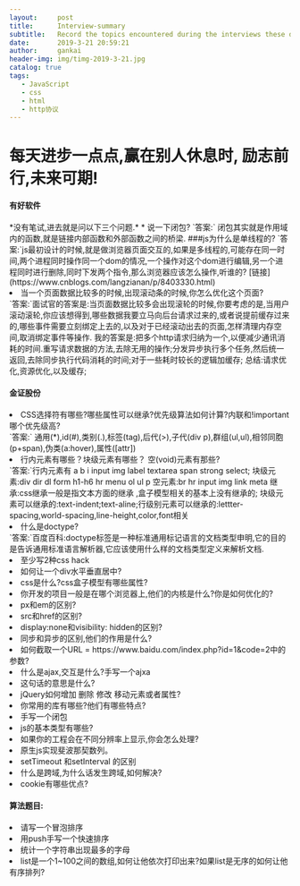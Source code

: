 ```yaml
---
layout:     post
title:      Interview-summary
subtitle:   Record the topics encountered during the interviews these days.
date:       2019-3-21 20:59:21
author:     gankai
header-img: img/timg-2019-3-21.jpg
catalog: true
tags:
   - JavaScript
   - css
   - html
   - http协议
---
```


<h1> 每天进步一点点,赢在别人休息时, 励志前行,未来可期!</h1>


<h4>有好软件</h4>
*没有笔试,进去就是问以下三个问题.*
* 说一下闭包?
`答案:`
      闭包其实就是作用域内的函数,就是链接内部函数和外部函数之间的桥梁.
###js为什么是单线程的?
`答案:`js最初设计的时候,就是做浏览器页面交互的,如果是多线程的,可能存在同一时间,两个进程同时操作同一个dom的情况,一个操作对这个dom进行编辑,另一个进程同时进行删除,同时下发两个指令,那么浏览器应该怎么操作,听谁的?
[链接](https://www.cnblogs.com/langzianan/p/8403330.html)
<li>当一个页面数据比较多的时候,出现滚动条的时候,你怎么优化这个页面?</li>
`答案:`面试官的答案是:当页面数据比较多会出现滚轮的时候,你要考虑的是,当用户滚动滚轮,你应该想得到,哪些数据我要立马向后台请求过来的,或者说提前缓存过来的,哪些事件需要立刻绑定上去的,以及对于已经滚动出去的页面,怎样清理内存空间,取消绑定事件等操作.
我的答案是:把多个http请求归纳为一个,以便减少通讯消耗的时间.重写请求数据的方法,去除无用的操作;分发异步执行多个任务,然后统一返回,去除同步执行代码消耗的时间;对于一些耗时较长的逻辑加缓存;
总结:请求优化,资源优化,以及缓存;
<h4>金证股份</h4>
<li>CSS选择符有哪些?哪些属性可以继承?优先级算法如何计算?内联和!important哪个优先级高?</li>
`答案:`
通用(*),id(#),类别(.),标签(tag),后代(>),子代(div p),群组(ul,ul),相邻同胞(p+span),伪类(a:hover),属性([attr])
<li>行内元素有哪些？块级元素有哪些？ 空(void)元素有那些?</li>
`答案:`行内元素有 a b i input img label textarea span strong  select;
块级元素:div dir dl form h1-h6 hr menu ol ul p  
空元素:br hr input img link meta
继承:css继承一般是指文本方面的继承 ,盒子模型相关的基本上没有继承的;
块级元素可以继承的:text-indent;text-aline;行级别元素可以继承的:lettter-spacing,world-spacing,line-height,color,font相关
<li>什么是doctype?</li>
`答案:`百度百科:doctype标签是一种标准通用标记语言的文档类型申明,它的目的是告诉通用标准语言解析器,它应该使用什么样的文档类型定义来解析文档.  
<li>至少写2种css hack</li>
<li>如何让一个div水平垂直居中?</li>
<li>css是什么?css盒子模型有哪些属性?</li>
<li>你开发的项目一般是在哪个浏览器上,他们的内核是什么?你是如何优化的?</li>
<li>px和em的区别?</li>
<li>src和href的区别?</li>
<li>display:none和visibility: hidden的区别?</li>
<li>同步和异步的区别,他们的作用是什么?</li>
<li>如何截取一个URL = https://www.baidu.com/index.php?id=1&code=2中的参数?</li>
<li>什么是ajax,交互是什么?手写一个ajxa</li>
<li><meta http-equiv="X-UA-Compatible" content="ie=edge">这句话的意思是什么?</li>
<li>jQuery如何增加 删除 修改 移动元素或者属性?</li>
<li>你常用的库有哪些?他们有哪些特点?</li>
<li>手写一个闭包</li>
<li>js的基本类型有哪些?</li>
<li>如果你的工程会在不同分辨率上显示,你会怎么处理?</li>
<li>原生js实现斐波那契数列。</li>
<li>setTimeout 和setInterval 的区别</li>
<li>什么是跨域,为什么话发生跨域,如何解决?</li>
<li>cookie有哪些优点?</li>

<h4>算法题目:</h4>

<li>请写一个冒泡排序</li>
<li>用push手写一个快速排序</li>

<li>统计一个字符串出现最多的字母</li>

<li>list是一个1~100之间的数组,如何让他依次打印出来?如果list是无序的如何让他有序排列?</li>
